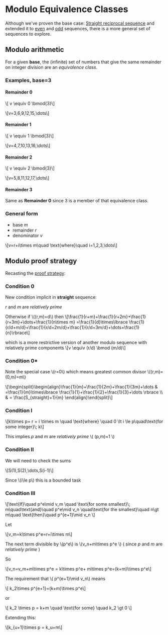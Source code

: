 # Modulo Equivalence Classes

Although we've proven the base case: [Straight reciprocal sequence](straight.md) and extended it to [even](even.md) and [odd](odd.md) sequences, there is a more general set of sequences to explore.

## Modulo arithmetic

For a given __base__, the (infinite) set of numbers that give the same remainder on integer division are an *equivalence class*.

### Examples, base=3

#### Remainder 0
\\[ v \equiv 0 \bmod{3}\\]

\\[v=3,6,9,12,15,\dots\\]

#### Remainder 1
\\[ v \equiv 1 \bmod{3}\\]

\\[v=4,7,10,13,16,\dots\\]

#### Remainder 2
\\[ v \equiv 2 \bmod{3}\\]

\\[v=5,8,11,12,17,\dots\\]

#### Remainder 3

Same as __Remainder 0__ since 3 is a member of that equivalence class.

### General form

* base *m*
* remainder *r*
* denominator *v*

\\[v=r+i\times m\quad \text{where}\quad i=1,2,3,\dots\\]

## Modulo proof strategy

Recasting the [proof strategy](strategy.md):

### Condition 0
New condition implicit in __straight__ sequence:

*r* and *m* are *relatively prime*

Otherwise if \\((r,m)=d\\) then
\\[\frac{1}{r+m}+\frac{1}{r+2m}+\frac{1}{r+3m}+\dots+\frac{1}{n\times m} =\frac{1}{d}\times\lbrace \frac{1}{r/d+m/d}+\frac{1}{r/d+2m/d}+\frac{1}{r/d+3m/d}+\dots+\frac{1}{n}\rbrace\\]

which is a more restrictive version of another modulo sequence with relatively prime components
\\[v \equiv (r/d) \bmod (m/d)\\]

### Condition 0*

Note the special case \\(r=0\\) which means greatest common divisor  \\((r,m)=(0,m)=m\\)

\\[\begin{split}\begin{align}\frac{1}{m}+\frac{1}{2m}+\frac{1}{3m}+\dots \& =\frac{1}{m}\times\lbrace \frac{1}{1}+\frac{1}{2}+\frac{1}{3}+\dots \rbrace \\\\ \& = \frac{S\_{straight}+1}{m} \end{align}\end{split}\\]

### Condition I

\\[k\times p= r + i \times m \quad \text{where} \quad 0 \lt i \le p\quad\text{for some integer}\\; k\\]

This implies *p* and *m* are *relatively prime* 
\\( (p,m)=1 \\)

### Condition II

We will need to check the sums

\\[S(1),S(2),\dots,S(i-1)\\]

Since \\(i\le p\\) this is a bounded task

### Condition III

\\[\text{If}\quad p\^e\mid v\_m \quad \text{for some smallest}\\; m\\quad\text{and}\quad p\^e\mid v\_n \quad\text{for the smallest}\quad n\gt m\quad \text{then}\quad p\^{e+1}\mid v\_n \\]

Let

\\[v\_m=k\times p\^e=r+i\times m\\]

The next term divisible by \\(p\^e\\) is \\(v\_n+m\times p\^e \\)  ( since *p* and *m* are *relatively prime* )

So

\\[v\_n=v_m+m\times p\^e = k\times p\^e+ m\times p\^e=(k+m)\times p\^e\\]

The requirement that \\( p\^{e+1}\mid v\_n\\) means

\\[ k_2\times p\^{e+1}=(k+m)\times p\^e\\]

or

\\[ k\_2 \times p = k+m \quad \text{for some} \quad k\_2 \gt 0 \\]

Extending this:

\\[k\_{u+1}\times p = k\_u+m\\]

